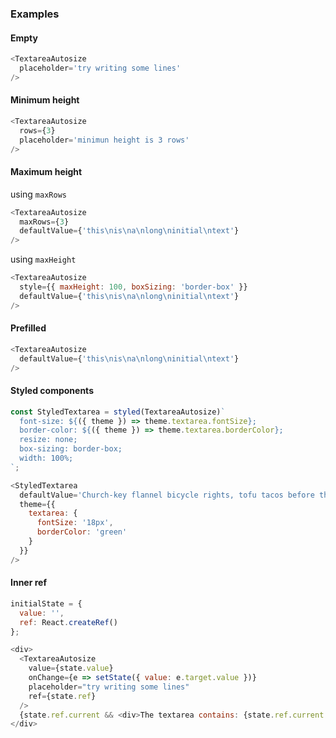 ### Examples

#### Empty

```js
<TextareaAutosize
  placeholder='try writing some lines'
/>
```

#### Minimum height

```js
<TextareaAutosize
  rows={3}
  placeholder='minimun height is 3 rows'
/>
```

#### Maximum height

using `maxRows`
```js
<TextareaAutosize
  maxRows={3}
  defaultValue={'this\nis\na\nlong\ninitial\ntext'}
/>
```

using `maxHeight`
```js
<TextareaAutosize
  style={{ maxHeight: 100, boxSizing: 'border-box' }}
  defaultValue={'this\nis\na\nlong\ninitial\ntext'}
/>
```

#### Prefilled

```js
<TextareaAutosize
  defaultValue={'this\nis\na\nlong\ninitial\ntext'}
/>
```

#### Styled components

```js
const StyledTextarea = styled(TextareaAutosize)`
  font-size: ${({ theme }) => theme.textarea.fontSize};
  border-color: ${({ theme }) => theme.textarea.borderColor};
  resize: none;
  box-sizing: border-box;
  width: 100%;
`;

<StyledTextarea
  defaultValue='Church-key flannel bicycle rights, tofu tacos before they sold out polaroid for free'
  theme={{
    textarea: {
      fontSize: '18px',
      borderColor: 'green'
    }
  }}
/>
```

#### Inner ref

```js
initialState = {
  value: '',
  ref: React.createRef()
};

<div>
  <TextareaAutosize
    value={state.value}
    onChange={e => setState({ value: e.target.value })}
    placeholder="try writing some lines"
    ref={state.ref}
  />
  {state.ref.current && <div>The textarea contains: {state.ref.current.value}</div>}
</div>
```
